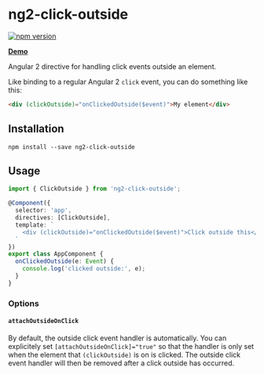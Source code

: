 # ng2-click-outside

[![npm version](http://img.shields.io/npm/v/ng2-click-outside.svg)](https://www.npmjs.com/package/ng2-click-outside)

**[Demo](http://echeung.me/ng2-click-outside/)**

Angular 2 directive for handling click events outside an element.

Like binding to a regular Angular 2 `click` event, you can do something like this:

```HTML
<div (clickOutside)="onClickedOutside($event)">My element</div>
```


## Installation

```shell
npm install --save ng2-click-outside
```


## Usage

```typescript
import { ClickOutside } from 'ng2-click-outside';

@Component({
  selector: 'app',
  directives: [ClickOutside],
  template: `
    <div (clickOutside)="onClickedOutside($event)">Click outside this</div>
  `
})
export class AppComponent {
  onClickedOutside(e: Event) {
    console.log('clicked outside:', e);
  }
}
```

### Options

#### `attachOutsideOnClick`

By default, the outside click event handler is automatically. You can explicitely set
`[attachOutsideOnClick]="true"` so that the handler is only set when the element that
`(clickOutside)` is on is clicked. The outside click event handler will then be removed
after a click outside has occurred.